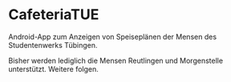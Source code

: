 CafeteriaTUE
============

Android-App zum Anzeigen von Speiseplänen der Mensen des Studentenwerks Tübingen.

Bisher werden lediglich die Mensen Reutlingen und Morgenstelle unterstützt. Weitere folgen.
